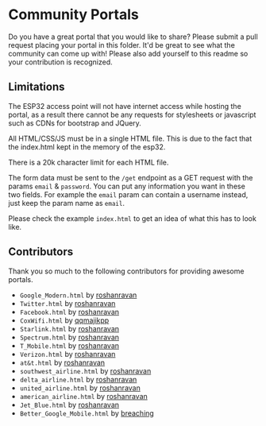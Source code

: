 # Community Portals

Do you have a great portal that you would like to share? Please submit a pull request placing your portal in this folder. It'd be great to see what the community can come up with! Please also add yourself to this readme so your contribution is recognized.

## Limitations

The ESP32 access point will not have internet access while hosting the portal, as a result there cannot be any requests for stylesheets or javascript such as CDNs for bootstrap and JQuery.

All HTML/CSS/JS must be in a single HTML file. This is due to the fact that the index.html kept in the memory of the esp32.

There is a 20k character limit for each HTML file.

The form data must be sent to the `/get` endpoint as a GET request with the params `email` & `password`. You can put any information you want in these two fields. For example the `email` param can contain a username instead, just keep the param name as `email`.

Please check the example `index.html` to get an idea of what this has to look like. 


## Contributors

Thank you so much to the following contributors for providing awesome portals. 

- `Google_Modern.html` by [roshanravan](https://github.com/roshanravan)
- `Twitter.html` by [roshanravan](https://github.com/roshanravan)
- `Facebook.html` by [roshanravan](https://github.com/roshanravan)
- `CoxWifi.html` by [qqmajikpp](https://github.com/qqmajikpp)
- `Starlink.html` by [roshanravan](https://github.com/roshanravan)
- `Spectrum.html` by [roshanravan](https://github.com/roshanravan)
- `T_Mobile.html` by [roshanravan](https://github.com/roshanravan)
- `Verizon.html` by [roshanravan](https://github.com/roshanravan)
- `at&t.html` by [roshanravan](https://github.com/roshanravan)
- `southwest_airline.html` by [roshanravan](https://github.com/roshanravan)
- `delta_airline.html` by [roshanravan](https://github.com/roshanravan)
- `united_airline.html` by [roshanravan](https://github.com/roshanravan)
- `american_airline.html` by [roshanravan](https://github.com/roshanravan)
- `Jet_Blue.html` by [roshanravan](https://github.com/roshanravan)
- `Better_Google_Mobile.html` by [breaching](https://github.com/breaching)
